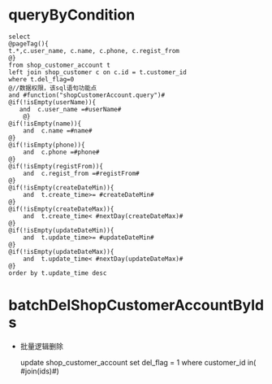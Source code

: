 queryByCondition
===


    select 
    @pageTag(){
    t.*,c.user_name, c.name, c.phone, c.regist_from
    @}
    from shop_customer_account t
    left join shop_customer c on c.id = t.customer_id
    where t.del_flag=0 
    @//数据权限，该sql语句功能点  
    and #function("shopCustomerAccount.query")#
    @if(!isEmpty(userName)){
       and  c.user_name =#userName#
        @}
    @if(!isEmpty(name)){
        and  c.name =#name#
    @}
    @if(!isEmpty(phone)){
        and  c.phone =#phone#
    @}
    @if(!isEmpty(registFrom)){
        and  c.regist_from =#registFrom#
    @}
    @if(!isEmpty(createDateMin)){
        and  t.create_time>= #createDateMin#
    @}
    @if(!isEmpty(createDateMax)){
        and  t.create_time< #nextDay(createDateMax)#
    @}
    @if(!isEmpty(updateDateMin)){
        and  t.update_time>= #updateDateMin#
    @}
    @if(!isEmpty(updateDateMax)){
        and  t.update_time< #nextDay(updateDateMax)#
    @}
    order by t.update_time desc
    
    
    

batchDelShopCustomerAccountByIds
===

* 批量逻辑删除

    update shop_customer_account set del_flag = 1 where customer_id  in( #join(ids)#)
    
    
